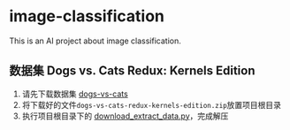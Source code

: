 # image-classification
This is an AI project about image classification.

## 数据集 Dogs vs. Cats Redux: Kernels Edition
1. 请先下载数据集 [dogs-vs-cats](https://www.kaggle.com/competitions/dogs-vs-cats-redux-kernels-edition/data) 
2. 将下载好的文件`dogs-vs-cats-redux-kernels-edition.zip`放置项目根目录
3. 执行项目根目录下的 [download_extract_data.py](download_extract_data.py)，完成解压